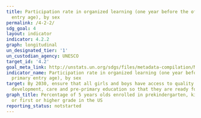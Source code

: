 ```yaml
---
title: Participation rate in organized learning (one year before the official primary
  entry age), by sex
permalink: /4-2-2/
sdg_goal: 4
layout: indicator
indicator: 4.2.2
graph: longitudinal
un_designated_tier: '1'
un_custodian_agency: UNESCO
target_id: '4.2'
goal_meta_link: http://unstats.un.org/sdgs/files/metadata-compilation/Metadata-Goal-4.pdf
indicator_name: Participation rate in organized learning (one year before the official
  primary entry age), by sex
target: By 2030, ensure that all girls and boys have access to quality early childhood
  development, care and pre-primary education so that they are ready for primary education.
graph_title: Percentage of 5 years olds enrolled in prekindergarten, kindergarten,
  or first or higher grade in the US
reporting_status: notstarted
---
```

